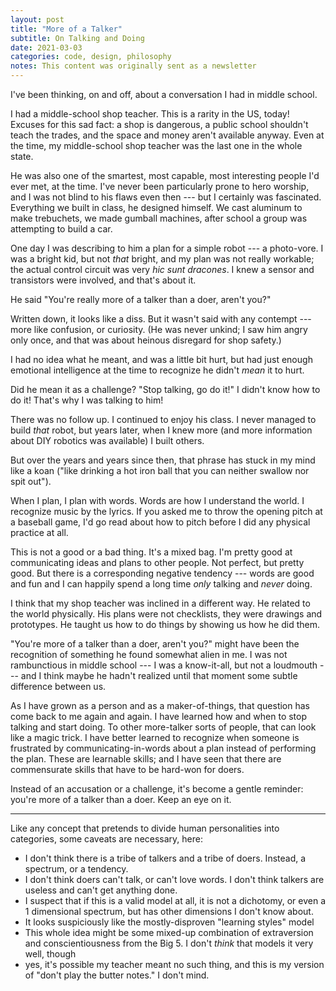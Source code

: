 ```yaml
---
layout: post
title: "More of a Talker"
subtitle: On Talking and Doing
date: 2021-03-03
categories: code, design, philosophy
notes: This content was originally sent as a newsletter
---
```


I've been thinking, on and off, about a conversation I had in middle school.

I had a middle-school shop teacher. This is a rarity in the US, today! Excuses for this sad fact: a shop is dangerous, a public school shouldn't teach the trades, and the space and money aren't available anyway. Even at the time, my middle-school shop teacher was the last one in the whole state.

He was also one of the smartest, most capable, most interesting people I'd ever met, at the time. I've never been particularly prone to hero worship, and I was not blind to his flaws even then --- but I certainly was fascinated. Everything we built in class, he designed himself. We cast aluminum to make trebuchets, we made gumball machines, after school a group was attempting to build a car.

One day I was describing to him a plan for a simple robot --- a photo-vore. I was a bright kid, but not _that_ bright, and my plan was not really workable; the actual control circuit was very _hic sunt dracones_. I knew a sensor and transistors were involved, and that's about it.

He said "You're really more of a talker than a doer, aren't you?"

Written down, it looks like a diss. But it wasn't said with any contempt --- more like confusion, or curiosity. (He was never unkind; I saw him angry only once, and that was about heinous disregard for shop safety.)

I had no idea what he meant, and was a little bit hurt, but had just enough emotional intelligence at the time to recognize he didn't _mean_ it to hurt.

Did he mean it as a challenge? "Stop talking, go do it!" I didn't know how to do it! That's why I was talking to him!

There was no follow up. I continued to enjoy his class. I never managed to build _that_ robot, but years later, when I knew more (and more information about DIY robotics was available) I built others.

But over the years and years since then, that phrase has stuck in my mind like a koan ("like drinking a hot iron ball that you can neither swallow nor spit out").

When I plan, I plan with words. Words are how I understand the world. I recognize music by the lyrics. If you asked me to throw the opening pitch at a baseball game, I'd go read about how to pitch before I did any physical practice at all.

This is not a good or a bad thing. It's a mixed bag. I'm pretty good at communicating ideas and plans to other people. Not perfect, but pretty good. But there is a corresponding negative tendency --- words are good and fun and I can happily spend a long time _only_ talking and _never_ doing.

I think that my shop teacher was inclined in a different way. He related to the world physically. His plans were not checklists, they were drawings and prototypes. He taught us how to do things by showing us how he did them.

"You're more of a talker than a doer, aren't you?" might have been the recognition of something he found somewhat alien in me. I was not rambunctious in middle school --- I was a know-it-all, but not a loudmouth --- and I think maybe he hadn't realized until that moment some subtle difference between us.

As I have grown as a person and as a maker-of-things, that question has come back to me again and again. I have learned how and when to stop talking and start doing. To other more-talker sorts of people, that can look like a magic trick. I have better learned to recognize when someone is frustrated by communicating-in-words about a plan instead of performing the plan. These are learnable skills; and I have seen that there are commensurate skills that have to be hard-won for doers.

Instead of an accusation or a challenge, it's become a gentle reminder: you're more of a talker than a doer. Keep an eye on it.

---

Like any concept that pretends to divide human personalities into categories, some caveats are necessary, here:

- I don't think there is a tribe of talkers and a tribe of doers. Instead, a spectrum, or a tendency.
- I don't think doers can't talk, or can't love words. I don't think talkers are useless and can't get anything done.
- I suspect that if this is a valid model at all, it is not a dichotomy, or even a 1 dimensional spectrum, but has other dimensions I don't know about.
- It looks suspiciously like the mostly-disproven "learning styles" model
- This whole idea might be some mixed-up combination of extraversion and conscientiousness from the Big 5. I don't _think_ that models it very well, though
- yes, it's possible my teacher meant no such thing, and this is my version of "don't play the butter notes." I don't mind.
